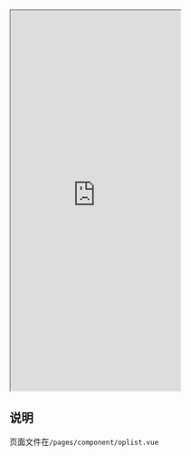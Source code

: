 <div class="simulator">
    <iframe src="https://jamechou.github.io/geui-h5/#/pages/component/oplist" height="670px"></iframe>
</div>

## 说明
页面文件在`/pages/component/oplist.vue`